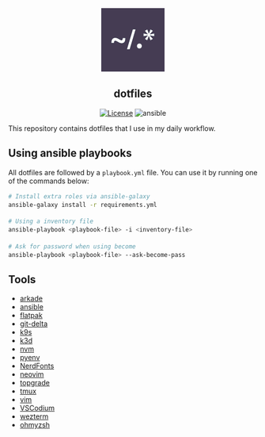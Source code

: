 <div align="center">

<img alt="dotfiles logo" src="assets/dotfile.png">
<h2 align="center">dotfiles</h2>

[![License](https://img.shields.io/badge/License-MIT-b5dc10?style=flat-square)](https://opensource.org/licenses/MIT)
![ansible](https://img.shields.io/badge/Ansible-grey?style=flat-square&logo=ansible)

</div>

This repository contains dotfiles that I use in my daily workflow.

## Using ansible playbooks

All dotfiles are followed by a `playbook.yml` file. You can use it by running one of the commands below:

```sh
# Install extra roles via ansible-galaxy
ansible-galaxy install -r requirements.yml

# Using a inventory file
ansible-playbook <playbook-file> -i <inventory-file>

# Ask for password when using become
ansible-playbook <playbook-file> --ask-become-pass

```

## Tools

- [arkade](https://github.com/alexellis/arkade)
- [ansible](https://docs.ansible.com)
- [flatpak](https://flatpak.org/)
- [git-delta](https://github.com/dandavison/delta)
- [k9s](https://k9scli.io/)
- [k3d](https://github.com/k3d-io/k3d)
- [nvm](https://github.com/nvm-sh/nvm)
- [pyenv](https://github.com/pyenv/pyenv)
- [NerdFonts](https://www.nerdfonts.com/)
- [neovim](https://github.com/neovim/neovim)
- [topgrade](https://github.com/topgrade-rs/topgrade)
- [tmux](https://github.com/tmux/tmux)
- [vim](https://www.vim.org/)
- [VSCodium](https://vscodium.com/)
- [wezterm](https://github.com/wez/wezterm)
- [ohmyzsh](https://github.com/ohmyzsh/ohmyzsh)
